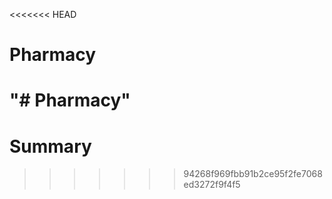 <<<<<<< HEAD
# Pharmacy
"# Pharmacy" 
=======
# Summary
>>>>>>> 94268f969fbb91b2ce95f2fe7068ed3272f9f4f5
